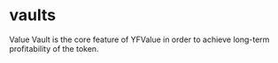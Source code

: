 # vaults
Value Vault is the core feature of YFValue in order to achieve long-term profitability of the token.
